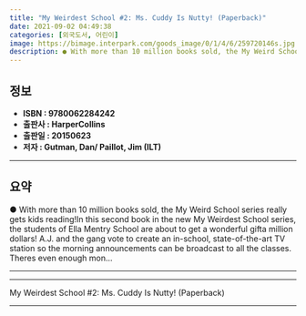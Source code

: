 ```yaml
---
title: "My Weirdest School #2: Ms. Cuddy Is Nutty! (Paperback)"
date: 2021-09-02 04:49:38
categories: [외국도서, 어린이]
image: https://bimage.interpark.com/goods_image/0/1/4/6/259720146s.jpg
description: ● With more than 10 million books sold, the My Weird School series really gets kids reading!In this second book in the new My Weirdest School series, the stude
---
```


## **정보**

- **ISBN : 9780062284242**
- **출판사 : HarperCollins**
- **출판일 : 20150623**
- **저자 : Gutman, Dan/ Paillot, Jim (ILT)**

------



## **요약**

●  With more than 10 million books sold, the My Weird School series really gets kids reading!In this second book in the new My Weirdest School series, the students of Ella Mentry School are about to get a wonderful gifta million dollars! A.J. and the gang vote to create an in-school, state-of-the-art TV station so the morning announcements can be broadcast to all the classes. Theres even enough mon...

------



------


My Weirdest School #2: Ms. Cuddy Is Nutty! (Paperback) 

------


